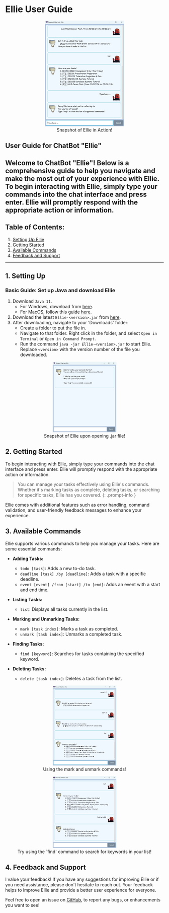 # Ellie User Guide

<div style="text-align:center;">
    <img src="./Ui.png" alt="Screenshot of Ellie" width="50%">
</div>

<div align="center">
  <text> Snapshot of Ellie in Action! </text>
  <p> </p>
</div>


## User Guide for ChatBot "Ellie"

Welcome to ChatBot "Ellie"! Below is a comprehensive guide to help you navigate and make the most out of your
experience with Ellie. To begin interacting with Ellie, simply type your commands into the chat interface and press 
enter. Ellie will promptly respond with the appropriate action or information.
---

## Table of Contents:
1. [Setting Up Ellie](#1-setting-up)
1. [Getting Started](#2-getting-started)
1. [Available Commands](#3-available-commands)
1. [Feedback and Support](#4-feedback-and-support)


---

## 1. Setting Up

### Basic Guide: Set up Java and download Ellie

1. Download `Java 11`.
   * For Windows, download from [here](https://www.oracle.com/java/technologies/javase-jdk11-downloads.html).
   * For MacOS, follow this guide [here](https://docs.oracle.com/en/java/javase/11/install/installation-jdk-macos.html#GUID-2FE451B0-9572-4E38-A1A5-568B77B146DE).
1. Download the latest `Ellie-<version>.jar` from [here](https://github.com/gerteck/ip/releases).
1. After downloading, navigate to your 'Downloads' folder:
   * Create a folder to put the file in.
   * Navigate to that folder. Right click in the folder, and select `Open in Terminal` or `Open in Command Prompt`.
   * Run the command `java -jar Ellie-<version>.jar` to start Ellie. Replace `<version>` with the version number of the file you downloaded.

<div style="text-align:center;">
    <img src="./Sample1.png" alt="Screenshot of Ellie" width="40%">
</div>

<div align="center">
  <text> Snapshot of Ellie upon opening .jar file! </text>
  <p> </p>
</div>



## 2. Getting Started

To begin interacting with Ellie, simply type your commands into the chat interface and press enter. Ellie will promptly respond with the appropriate action or information.

> You can manage your tasks effectively using Ellie's commands. Whether it's marking tasks as complete, deleting tasks, or searching for specific tasks, Ellie has you covered.
{: .prompt-info }

Ellie comes with additional features such as error handling, command validation, and user-friendly feedback messages to enhance your experience.


## 3. Available Commands

Ellie supports various commands to help you manage your tasks. Here are some essential commands:

- **Adding Tasks:**
   - `todo [task]`: Adds a new to-do task.
   - `deadline [task] /by [deadline]`: Adds a task with a specific deadline.
   - `event [event] /from [start] /to [end]`: Adds an event with a start and end time.

- **Listing Tasks:**
   - `list`: Displays all tasks currently in the list.

- **Marking and Unmarking Tasks:**
   - `mark [task index]`: Marks a task as completed.
   - `unmark [task index]`: Unmarks a completed task.

- **Finding Tasks:**
   - `find [keyword]`: Searches for tasks containing the specified keyword.

- **Deleting Tasks:**
   - `delete [task index]`: Deletes a task from the list.

<div style="text-align:center;">
    <img src="./Sample3.png" alt="Screenshot of Ellie" width="40%">
</div>

<div align="center">
  <text> Using the mark and unmark commands! </text>
  <p> </p>
</div>

<div style="text-align:center;">
    <img src="./Sample2.png" alt="Screenshot of Ellie" width="40%">
</div>

<div align="center">
  <text> Try using the `find` command to search for keywords in your list! </text>
  <p> </p>
</div>


## 4. Feedback and Support
I value your feedback! If you have any suggestions for improving Ellie or 
if you need assistance, please don't hesitate to reach out. 
Your feedback helps to improve Ellie and provide a better user experience for everyone.

Feel free to open an issue on [GitHub](https://github.com/gerteck/ip/issues), to report any bugs, 
or enhancements you want to see!